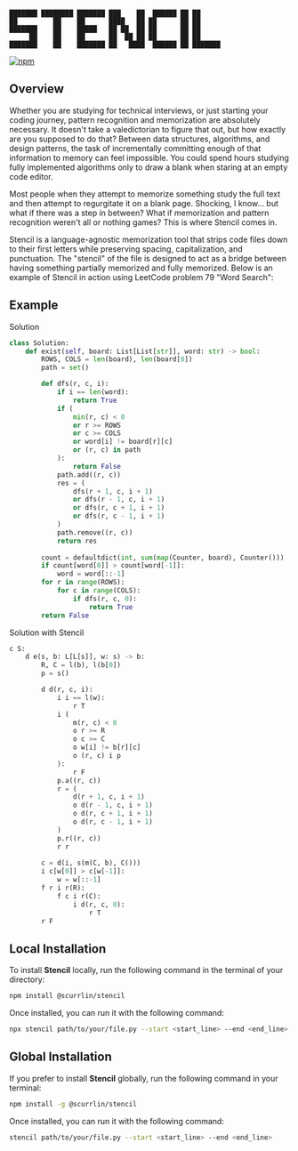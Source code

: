 ```

███████ ████████ ███████ ███    ██  ██████ ██ ██      
██         ██    ██      ████   ██ ██      ██ ██      
███████    ██    █████   ██ ██  ██ ██      ██ ██      
     ██    ██    ██      ██  ██ ██ ██      ██ ██      
███████    ██    ███████ ██   ████  ██████ ██ ███████ 

```

[![npm](https://img.shields.io/npm/dt/%40scurrlin%2Fstencil?style=flat&color=blue)](https://www.npmjs.com/package/@scurrlin/stencil)

## Overview

Whether you are studying for technical interviews, or just starting your coding journey, pattern recognition and memorization are absolutely necessary. It doesn't take a valedictorian to figure that out, but how exactly are you supposed to do that? Between data structures, algorithms, and design patterns, the task of incrementally committing enough of that information to memory can feel impossible. You could spend hours studying fully implemented algorithms only to draw a blank when staring at an empty code editor.

Most people when they attempt to memorize something study the full text and then attempt to regurgitate it on a blank page. Shocking, I know... but what if there was a step in between? What if memorization and pattern recognition weren't all or nothing games? This is where Stencil comes in.

Stencil is a language-agnostic memorization tool that strips code files down to their first letters while preserving spacing, capitalization, and punctuation. The "stencil" of the file is designed to act as a bridge between having something partially memorized and fully memorized. Below is an example of Stencil in action using LeetCode problem 79 "Word Search":

## Example

Solution

```python
class Solution:
    def exist(self, board: List[List[str]], word: str) -> bool:
        ROWS, COLS = len(board), len(board[0])
        path = set()

        def dfs(r, c, i):
            if i == len(word):
                return True
            if (
                min(r, c) < 0
                or r >= ROWS
                or c >= COLS
                or word[i] != board[r][c]
                or (r, c) in path
            ):
                return False
            path.add((r, c))
            res = (
                dfs(r + 1, c, i + 1)
                or dfs(r - 1, c, i + 1)
                or dfs(r, c + 1, i + 1)
                or dfs(r, c - 1, i + 1)
            )
            path.remove((r, c))
            return res
        
        count = defaultdict(int, sum(map(Counter, board), Counter()))
        if count[word[0]] > count[word[-1]]:
            word = word[::-1]            
        for r in range(ROWS):
            for c in range(COLS):
                if dfs(r, c, 0):
                    return True
        return False
```

Solution with Stencil

```python
c S:
    d e(s, b: L[L[s]], w: s) -> b:
        R, C = l(b), l(b[0])
        p = s()

        d d(r, c, i):
            i i == l(w):
                r T
            i (
                m(r, c) < 0
                o r >= R
                o c >= C
                o w[i] != b[r][c]
                o (r, c) i p
            ):
                r F
            p.a((r, c))
            r = (
                d(r + 1, c, i + 1)
                o d(r - 1, c, i + 1)
                o d(r, c + 1, i + 1)
                o d(r, c - 1, i + 1)
            )
            p.r((r, c))
            r r
        
        c = d(i, s(m(C, b), C()))
        i c[w[0]] > c[w[-1]]:
            w = w[::-1]            
        f r i r(R):
            f c i r(C):
                i d(r, c, 0):
                    r T
        r F
```

## Local Installation

To install **Stencil** locally, run the following command in the terminal of your directory:

```bash
npm install @scurrlin/stencil
```

Once installed, you can run it with the following command:

```bash
npx stencil path/to/your/file.py --start <start_line> --end <end_line>
```

## Global Installation

If you prefer to install **Stencil** globally, run the following command in your terminal:

```bash
npm install -g @scurrlin/stencil
```

Once installed, you can run it with the following command:

```bash
stencil path/to/your/file.py --start <start_line> --end <end_line>
```